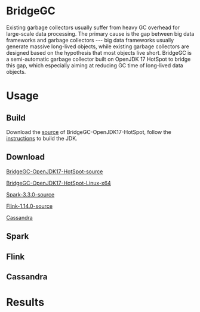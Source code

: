 # BridgeGC

Existing garbage collectors usually suffer from heavy GC overhead for large-scale data processing. The primary cause is the gap between big data frameworks and garbage collectors --- big data frameworks usually generate massive long-lived objects, while existing garbage collectors are designed based on the hypothesis that most objects live short. BridgeGC is a semi-automatic garbage collector built on OpenJDK 17 HotSpot to bridge this gap, which especially aiming at reducing GC time of long-lived data objects.

# Usage

## Build

Download the [source](./) of BridgeGC-OpenJDK17-HotSpot, follow the [instructions](./) to build the JDK.

## Download

[BridgeGC-OpenJDK17-HotSpot-source](./)

[BridgeGC-OpenJDK17-HotSpot-Linux-x64](./)

[Spark-3.3.0-source](./)

[Flink-1.14.0-source](./)

[Cassandra](./)

## Spark

## Flink

## Cassandra

# Results
